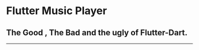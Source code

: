 # Flutter Music Player
## The Good , The Bad and the ugly of Flutter-Dart.
----------------------------------------------------------------------